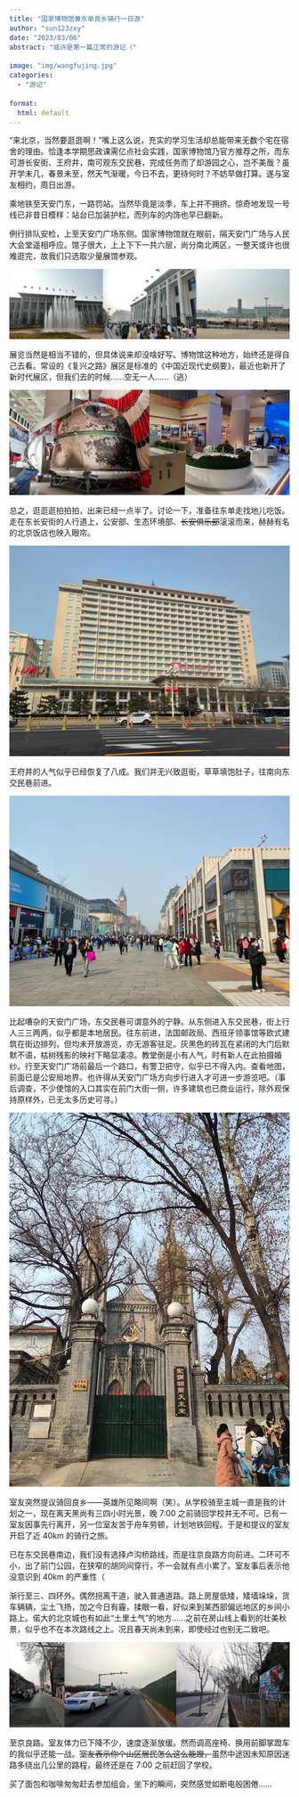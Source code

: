```yaml
---
title: "国家博物馆兼东单良乡骑行一日游"
author: "sun123zxy"
date: "2023/03/06"
abstract: "或许是第一篇正常的游记（"

image: "img/wangfujing.jpg"
categories:
  - "游记"
  
format:
  html: default
---
```


“来北京，当然要逛逛啊！”嘴上这么说，充实的学习生活却总能带来无数个宅在宿舍的理由。恰逢本学期思政课需亿点社会实践，国家博物馆乃官方推荐之所，而东可游长安街、王府井，南可观东交民巷，完成任务而了却游园之心，岂不美哉？虽开学未几，春景未至，然天气渐暖，今日不去，更待何时？不妨早做打算。遂与室友相约，周日出游。

乘地铁至天安门东，一路罚站。当然毕竟是淡季，车上并不拥挤。惊奇地发现一号线已非昔日模样：站台已加装护栏，而列车的内饰也早已翻新。

例行排队安检，上至天安门广场东侧。国家博物馆就在眼前，隔天安门广场与人民大会堂遥相呼应。馆子很大，上上下下一共六层，尚分南北两区，一整天或许也很难逛完，故我们只选取少量展馆参观。

![博物馆外侧](img/col-museum-outside.jpg)

展览当然是相当不错的，但具体说来却没啥好写。博物馆这种地方，始终还是得自己去看。常设的《复兴之路》展区是标准的《中国近现代史纲要》，最近也新开了新时代展区，但我们去的时候……空无一人……（逃）

![神州十三号返回舱（左）；复兴之路“新时代”展厅（右）](img/museum-exhibits.jpg)

总之，逛逛逛拍拍拍，出来已经一点半了。讨论一下，准备往东单走找地儿吃饭。走在东长安街的人行道上，公安部、生态环境部、~~长安俱乐部~~滚滚而来，赫赫有名的北京饭店也映入眼帘。

![挺敦实一栋楼](img/beijing-hotel.jpg)

王府井的人气似乎已经恢复了八成。我们并无兴致逛街，草草填饱肚子，往南向东交民巷前进。

![王府井步行街](img/wangfujing.jpg)

比起嘈杂的天安门广场，东交民巷可谓意外的宁静。从东侧进入东交民巷，街上行人三三两两，似乎都是本地居民。往东前进，法国邮政局、西班牙领事馆等欧式建筑在街边排列，但均未开放游览，亦无游客驻足。灰黑色的砖瓦在紧闭的大门后默默不语，枯树残影的映衬下略显凄凉。教堂倒是小有人气，时有新人在此拍摄婚纱。行至天安门广场前最后一个路口，有警卫把守，似乎已不得入内。查看地图，前面已是公安局地界。也许得从天安门广场方向步行进入才可进一步游览吧。（事后调查，不少使馆的入口其实在前门大街一侧，许多建筑也已商业运行，除外观保持原样外，已无太多历史可寻。）

![东交民巷的教堂](img/church.jpg)

室友突然提议骑回良乡——英雄所见略同啊（笑）。从学校骑至主城一直是我的计划之一，现在离天黑尚有三四小时光景，晚 7:00 之前骑回学校并无不可。已有一室友因事先行离开，另一位室友苦于舟车劳顿，计划地铁回程。于是和提议的室友开启了近 40km 的骑行之旅。

已在东交民巷南边，我们没有选择卢沟桥路线，而是往京良路方向前进。二环可不小，出了前门公园，在狭窄的胡同间穿行，不一会就有点小累了。室友事后表示他没意识到 40km 的严重性（

渐行至三、四环外。偶然拐离干道，驶入普通道路。路上房屋低矮，矮墙垛垛，货车辆辆，尘土飞扬，加之今日有霾，揉眼一看，好似来到某西部偏远地区的乡间小路上。偌大的北京城也有如此“土里土气”的地方……之前在房山线上看到的壮美秋景，似乎也不在本次路线之上。况且春天尚未到来，即使经过也别无二致吧。

![胡同、“乡道”与分界处](img/col-riding.jpg)

至京良路。室友体力已下降不少，速度逐渐放缓。然而调高座椅、换用前脚掌蹬车的我似乎还能一战。~~室友表示你个山区居民怎么这么能蹬，~~虽然中途因未知原因迷路多绕出几公里的路程，最终还是在 7:00 之前赶回了学校。

买了面包和咖啡匆匆赶去参加组会，坐下的瞬间，突然感觉如断电般困倦……